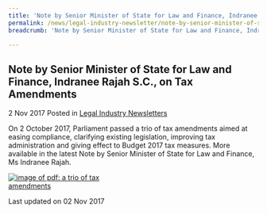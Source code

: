 ```yaml
---
title: 'Note by Senior Minister of State for Law and Finance, Indranee Rajah S.C., on Tax Amendments'
permalink: /news/legal-industry-newsletter/note-by-senior-minister-of-state-for-law-and-finance--indranee-r6/
breadcrumb: 'Note by Senior Minister of State for Law and Finance, Indranee Rajah S.C., on Tax Amendments'

---
```



<style>
  .image {width: 200px;}
  .image img {max-width: 100%;}
</style>

Note by Senior Minister of State for Law and Finance, Indranee Rajah S.C., on Tax Amendments
---

2 Nov 2017 Posted in [Legal Industry Newsletters](/news/legal-industry-newsletters/)

On 2 October 2017, Parliament passed a trio of tax amendments aimed at easing compliance, clarifying existing legislation, improving tax administration and giving effect to Budget 2017 tax measures. More available in the latest Note by Senior Minister of State for Law and Finance, Ms Indranee Rajah.

<div class="image">
  <a href="/files/NoteonTaxAmendments.pdf"><img src="/images/1509613462494.jpg" alt="image of pdf: a trio of tax amendments"></a>
</div>

<p class="right-side-updated">Last updated on 02 Nov 2017</p>

